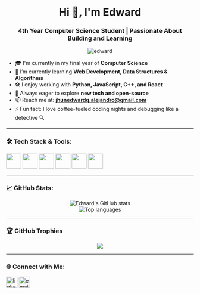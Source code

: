 <h1 align="center">Hi 👋, I'm Edward</h1>
<h3 align="center">4th Year Computer Science Student | Passionate About Building and Learning</h3>

<p align="center">
  <img src="https://komarev.com/ghpvc/?username=edward&label=Profile%20views&color=0e75b6&style=flat" alt="edward" />
</p>

- 🎓 I'm currently in my final year of **Computer Science**
- 🌱 I’m currently learning **Web Development, Data Structures & Algorithms**
- 🛠️ I enjoy working with **Python, JavaScript, C++, and React**
- 🧠 Always eager to explore **new tech and open-source**
- 📫 Reach me at: **jhunedwardq.alejandro@gmail.com**
- ⚡ Fun fact: I love coffee-fueled coding nights and debugging like a detective 🔍

---

### 🛠️ Tech Stack & Tools:
<p align="left">
  <img src="https://cdn.jsdelivr.net/gh/devicons/devicon/icons/python/python-original.svg" width="40" height="40"/>
  <img src="https://cdn.jsdelivr.net/gh/devicons/devicon/icons/javascript/javascript-original.svg" width="40" height="40"/>
  <img src="https://cdn.jsdelivr.net/gh/devicons/devicon/icons/react/react-original.svg" width="40" height="40"/>
  <img src="https://cdn.jsdelivr.net/gh/devicons/devicon/icons/cplusplus/cplusplus-original.svg" width="40" height="40"/>
  <img src="https://cdn.jsdelivr.net/gh/devicons/devicon/icons/git/git-original.svg" width="40" height="40"/>
  <img src="https://cdn.jsdelivr.net/gh/devicons/devicon/icons/vscode/vscode-original.svg" width="40" height="40"/>
</p>

---

### 📈 GitHub Stats:
<p align="center">
  <img src="https://github-readme-stats.vercel.app/api?username=edward&show_icons=true&theme=radical" alt="Edward's GitHub stats" />
  <br/>
  <img src="https://github-readme-stats.vercel.app/api/top-langs/?username=edward&layout=compact&theme=radical" alt="Top languages" />
</p>

---

### 🏆 GitHub Trophies
<p align="center">
  <img src="https://github-profile-trophy.vercel.app/?username=edward&theme=onedark" />
</p>

---

### 🌐 Connect with Me:
<p align="left">
  <a href="https://linkedin.com/in/yourlinkedin" target="blank"><img align="center" src="https://cdn.jsdelivr.net/npm/simple-icons@3.0.1/icons/linkedin.svg" alt="linkedin" height="30" width="30" /></a>
  <a href="mailto:youremail@example.com"><img align="center" src="https://cdn.jsdelivr.net/npm/simple-icons@3.0.1/icons/gmail.svg" alt="email" height="30" width="30" /></a>
</p>
